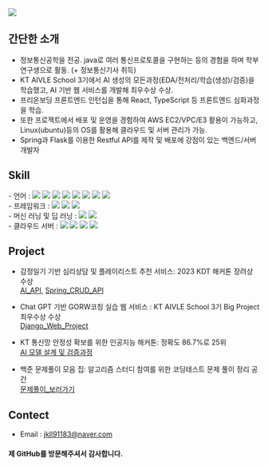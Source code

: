 <img src="https://capsule-render.vercel.app/api?type=waving&color=gradient&height=200&section=header&text=Young's_GitHub!&fontSize=70&animation=fadeIn&fontAlignY=40&fontColor=#FFFFFF" />

## 간단한 소개

- 정보통신공학을 전공. java로 여러 통신프로토콜을 구현하는 등의 경험을 하며 학부 연구생으로 활동. (+ 정보통신기사 취득)
- KT AIVLE School 3기에서 AI 생성의 모든과정(EDA/전처리/학습(생성)/검증)을 학습했고, AI 기반 웹 서비스를 개발해 최우수상 수상.
- 프리온보딩 프론트엔드 인턴십을 통해 React, TypeScript 등 프론트엔드 심화과정을 학습.
- 또한 프로젝트에서 배포 및 운영을 경험하여 AWS EC2/VPC/E3 활용이 가능하고, Linux(ubuntu)등의 OS를 활용해 클라우드 및 서버 관리가 가능.
- Spring과 Flask를 이용한 Restful API를 제작 및 배포에 강점이 있는 백엔드/서버 개발자
  
  
## Skill  

<div>- 언어 :  
	<img src="https://img.shields.io/badge/C-A8B9CC?style=flat&logo=Java&logoColor=white" />
	<img src="https://img.shields.io/badge/C++00599C?style=flat&logo=Java&logoColor=white" />
	<img src="https://img.shields.io/badge/Java-007396?style=flat&logo=Java&logoColor=white" />
  <img src="https://img.shields.io/badge/Python-3776AB?style=flat&logo=Python&logoColor=white" />
	<img src="https://img.shields.io/badge/HTML5-E34F26?style=flat&logo=HTML5&logoColor=white" />
  <img src="https://img.shields.io/badge/JavaScript-F7DF1E?style=flat&logo=JavaScript&logoColor=white" />
  <img src="https://img.shields.io/badge/CSS3-1572B6?style=flat&logo=CSS3&logoColor=white" />
  <img src="https://img.shields.io/badge/Typescript-3178C6?style=flat&logo=Typescript&logoColor=white" />
</div>
<div>- 프레임워크 :  
	<img src="https://img.shields.io/badge/Django-902e20?style=flat&logo=Django&logoColor=white" />
  <img src="https://img.shields.io/badge/SpringBoot-6db33f?style=flat&logo=CSS3&logoColor=white" />
	<img src="https://img.shields.io/badge/React-61dafb?style=flat&logo=HTML5&logoColor=white" />
</div>
<div>- 머신 러닝 및 딥 러닝 :  
	<img src="https://img.shields.io/badge/TensorFlow-FF6F00?Fstyle=flat&logo=TensorFlow&logoColor=white" />
  <img src="https://img.shields.io/badge/PyThorch-ee4c2c?style=flat&logo=PyTorch&logoColor=white" />
</div>
<div>- 클라우드 서버 :  
	<img src="https://img.shields.io/badge/AWS-232f3e?Fstyle=flat&logo=amazonaws&logoColor=white" />
  <img src="https://img.shields.io/badge/Amazon_S3-569a31?style=flat&logo=amazons3&logoColor=white" />
  <img src="https://img.shields.io/badge/Amazon_EC2-FF9900?style=flat&logo=amazonec2&logoColor=white" />
  <img src="https://img.shields.io/badge/Amazon_VPC-E73D2f?style=flat&logo=VPC&logoColor=white" />
</div>
  
  
## Project

- 감정일기 기반 심리상담 및 플레이리스트 추천 서비스: 2023 KDT 해커톤 장려상 수상  
  [AI_API](https://github.com/toy-f-rebellion/toy_AI_Flask_api), [Spring_CRUD_API](https://github.com/young91183/Toy_Diary_AI_API)  
    
- Chat GPT 기반 GORW코칭 실습 웹 서비스 : KT AIVLE School 3기 Big Project 최우수상 수상  
  [Django_Web_Project](https://github.com/young91183/Toy_Diary_AI_API)  
    
- KT 통신망 안정성 확보를 위한 인공지능 해커톤: 정확도 86.7%로 25위  
  [AI 모델 설계 및 검증과정](https://github.com/young91183/KT_AI_Hackathon)    
      
- 백준 문제풀이 모음 집: 알고리즘 스터디 참여를 위한 코딩테스트 문제 풀이 정리 공간  
  [문제풀이_보러가기](https://github.com/young91183/Beak_Joon_python)    
  
      
## Contect  

- Email : jkll91183@naver.com  
  
  
#### 제 GitHub를 방문해주셔서 감사합니다.
